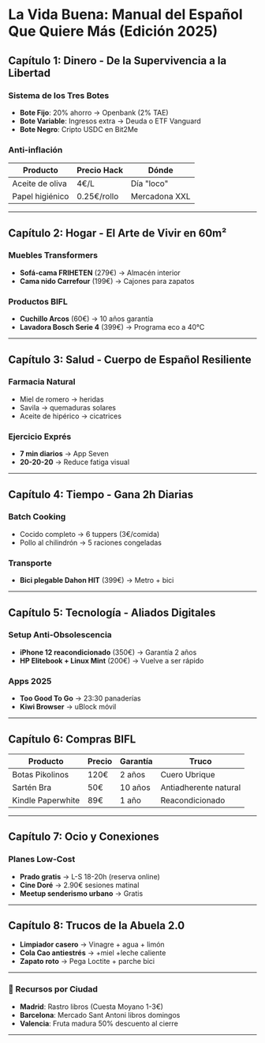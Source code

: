 # La Vida Buena: Manual del Español Que Quiere Más (Edición 2025)

## Capítulo 1: Dinero - De la Supervivencia a la Libertad
### Sistema de los Tres Botes
- **Bote Fijo**: 20% ahorro → Openbank (2% TAE)
- **Bote Variable**: Ingresos extra → Deuda o ETF Vanguard
- **Bote Negro**: Cripto USDC en Bit2Me

### Anti-inflación
| Producto         | Precio Hack | Dónde            |
|------------------|-------------|------------------|
| Aceite de oliva  | 4€/L        | Día "loco"       |
| Papel higiénico  | 0.25€/rollo | Mercadona XXL    |

---

## Capítulo 2: Hogar - El Arte de Vivir en 60m²
### Muebles Transformers
- **Sofá-cama FRIHETEN** (279€) → Almacén interior
- **Cama nido Carrefour** (199€) → Cajones para zapatos

### Productos BIFL
- **Cuchillo Arcos** (60€) → 10 años garantía
- **Lavadora Bosch Serie 4** (399€) → Programa eco a 40°C

---

## Capítulo 3: Salud - Cuerpo de Español Resiliente
### Farmacia Natural
- Miel de romero → heridas
- Savila → quemaduras solares
- Aceite de hipérico → cicatrices

### Ejercicio Exprés
- **7 min diarios** → App Seven
- **20-20-20** → Reduce fatiga visual

---

## Capítulo 4: Tiempo - Gana 2h Diarias
### Batch Cooking
- Cocido completo → 6 tuppers (3€/comida)
- Pollo al chilindrón → 5 raciones congeladas

### Transporte
- **Bici plegable Dahon HIT** (399€) → Metro + bici

---

## Capítulo 5: Tecnología - Aliados Digitales
### Setup Anti-Obsolescencia
- **iPhone 12 reacondicionado** (350€) → Garantía 2 años
- **HP Elitebook + Linux Mint** (200€) → Vuelve a ser rápido

### Apps 2025
- **Too Good To Go** → 23:30 panaderías
- **Kiwi Browser** → uBlock móvil

---

## Capítulo 6: Compras BIFL
| Producto         | Precio | Garantía | Truco               |
|------------------|--------|----------|---------------------|
| Botas Pikolinos  | 120€   | 2 años   | Cuero Ubrique        |
| Sartén Bra       | 50€    | 10 años  | Antiadherente natural|
| Kindle Paperwhite| 89€    | 1 año    | Reacondicionado      |

---

## Capítulo 7: Ocio y Conexiones
### Planes Low-Cost
- **Prado gratis** → L-S 18-20h (reserva online)
- **Cine Doré** → 2.90€ sesiones matinal
- **Meetup senderismo urbano** → Gratis

---

## Capítulo 8: Trucos de la Abuela 2.0
- **Limpiador casero** → Vinagre + agua + limón
- **Cola Cao antiestrés** → +miel +leche caliente
- **Zapato roto** → Pega Loctite + parche bici

---

### 📍 Recursos por Ciudad
- **Madrid**: Rastro libros (Cuesta Moyano 1-3€)
- **Barcelona**: Mercado Sant Antoni libros domingos
- **Valencia**: Fruta madura 50% descuento al cierre

---
